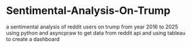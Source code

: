 # Sentimental-Analysis-On-Trump
a sentimental analysis of reddit users on trump from year 2016 to 2025 using python and asyncpraw to get data from reddit api and using tableau to create a dashboard
